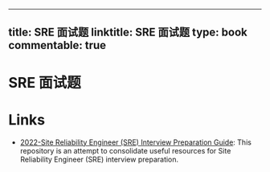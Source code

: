 
---
title: SRE 面试题
linktitle: SRE 面试题
type: book
commentable: true
---

# SRE 面试题

# Links

- [2022-Site Reliability Engineer (SRE) Interview Preparation Guide](https://github.com/mxssl/sre-interview-prep-guide): This repository is an attempt to consolidate useful resources for Site Reliability Engineer (SRE) interview preparation.

    